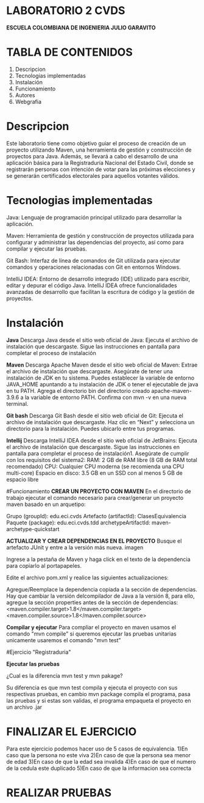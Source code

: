 # LABORATORIO 2 CVDS
  **ESCUELA COLOMBIANA DE INGENIERIA JULIO GARAVITO**
# TABLA DE CONTENIDOS
  1) Descripcion
  2) Tecnologias implementadas
  3) Instalación
  4) Funcionamiento
  5) Autores
  6) Webgrafia

# Descripcion 
  Este laboratorio tiene como objetivo guiar el proceso de creación de un proyecto utilizando Maven, una herramienta de gestión y construcción de proyectos para Java. Además, se llevará a cabo el desarrollo
  de una aplicación básica para la Registraduría Nacional del Estado Civil, donde se registrarán personas con intención de votar para las próximas elecciones y se generarán certificados electorales para
  aquellos votantes válidos.

# Tecnologias implementadas
  Java: Lenguaje de programación principal utilizado para desarrollar la aplicación.

  Maven: Herramienta de gestión y construcción de proyectos utilizada para configurar y administrar las dependencias del proyecto, así como para compilar y ejecutar las pruebas.

  Git Bash: Interfaz de línea de comandos de Git utilizada para ejecutar comandos y operaciones relacionadas con Git en entornos Windows.

  IntelliJ IDEA: Entorno de desarrollo integrado (IDE) utilizado para escribir, editar y depurar el código Java. IntelliJ IDEA ofrece funcionalidades avanzadas de desarrollo que facilitan la escritura de código y la gestión de proyectos.

# Instalación
  **Java**
    Descarga Java desde el sitio web oficial de Java:
    Ejecuta el archivo de instalación que descargaste.
    Sigue las instrucciones en pantalla para completar el proceso de instalación
    
  **Maven**
    Descarga Apache Maven desde el sitio web oficial de Maven:
    Extrae el archivo de instalación que descargaste.
    Asegúrate de tener una instalación de JDK en tu sistema. Puedes establecer la variable de entorno JAVA_HOME      apuntando a tu instalación de JDK o tener el ejecutable de java en tu PATH.
    Agrega el directorio bin del directorio creado apache-maven-3.9.6 a la variable de entorno PATH.
    Confirma con mvn -v en una nueva terminal.
  
  **Git bash**
    Descarga Git Bash desde el sitio web oficial de Git:
    Ejecuta el archivo de instalación que descargaste.
    Haz clic en “Next” y selecciona un directorio para la instalación. Puedes ubicarlo entre tus programas.

  **Intellij**
    Descarga IntelliJ IDEA desde el sitio web oficial de JetBrains:
    Ejecuta el archivo de instalación que descargaste.
    Sigue las instrucciones en pantalla para completar el proceso de instalación1.
    Asegúrate de cumplir con los requisitos del sistema2:
    RAM: 2 GB de RAM libre (8 GB de RAM total recomendado)
    CPU: Cualquier CPU moderna (se recomienda una CPU multi-core)
    Espacio en disco: 3.5 GB en un SSD con al menos 5 GB de espacio libre
    
#Funcionamiento
**CREAR UN PROYECTO CON MAVEN**
En el directorio de trabajo ejecutar el comando necesario para crear/generar un proyecto maven basado en un arquetipo:

Grupo (groupId): edu.eci.cvds
Artefacto (artifactId): ClasesEquivalencia
Paquete (package): edu.eci.cvds.tdd
archetypeArtifactId: maven-archetype-quickstart

**ACTUALIZAR Y CREAR DEPENDENCIAS EN EL PROYECTO**
Busque el artefacto JUnit y entre a la versión más nueva. imagen

Ingrese a la pestaña de Maven y haga click en el texto de la dependencia para copiarlo al portapapeles.

Edite el archivo pom.xml y realice las siguientes actualizaciones:

Agregue/Reemplace la dependencia copiada a la sección de dependencias.
Hay que cambiar la versión delcompilador de Java a la versión 8, para ello, agregue la sección properties antes de la sección de dependencias:
<properties>
<maven.compiler.target>1.8</maven.compiler.target>
<maven.compiler.source>1.8</maven.compiler.source>
</properties>

**Compilar y ejecutar**
Para compliar el proyecto en maven usamos el comando "mvn compile" si queremos ejecutar las pruebas unitarias unicamente usaremos el comando "mvn test"

#Ejercicio "Registraduria"

**Ejecutar las pruebas**

¿Cual es la diferencia mvn test y mvn pakage?

Su diferencia es que mvn test compila y ejecuta el proyecto con sus respectivas pruebas, en cambio mvn package compila el programa, pasa las pruebas y si estas son validas, el programa empaqueta el proyecto en un archivo .jar

# FINALIZAR EL EJERCICIO

Para este ejercicio podemos hacer uso de 5 casos de equivalencia.
	1)En caso que la persona no este viva
	2)En caso de que la persona sea menor de edad
	3)En caso de que la edad sea invalida
	4)En caso de que el numero de la cedula este duplicado
	5)En caso de que la informacion sea correcta

# REALIZAR PRUEBAS




   

    

